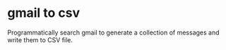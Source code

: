 # gmail to csv

Programmatically search gmail to generate a collection of messages and write them to CSV file.
